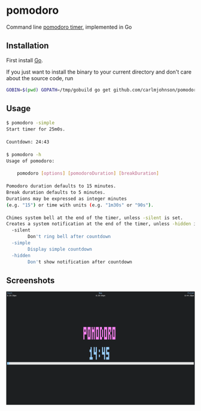 # pomodoro
Command line [pomodoro timer](https://en.wikipedia.org/wiki/Pomodoro_Technique), implemented in Go

## Installation
First install [Go](http://golang.org).

If you just want to install the binary to your current directory and don't care about the source code, run

```bash
GOBIN=$(pwd) GOPATH=/tmp/gobuild go get github.com/carlmjohnson/pomodoro
```

## Usage
```bash
$ pomodoro -simple
Start timer for 25m0s.

Countdown: 24:43

$ pomodoro -h
Usage of pomodoro:

    pomodoro [options] [pomodoroDuration] [breakDuration]

Pomodoro duration defaults to 15 minutes.
Break duration defaults to 5 minutes.
Durations may be expressed as integer minutes
(e.g. "15") or time with units (e.g. "1m30s" or "90s").

Chimes system bell at the end of the timer, unless -silent is set.
Creates a system notification at the end of the timer, unless -hidden is set.
  -silent
        Don't ring bell after countdown
  -simple
        Display simple countdown
  -hidden
        Don't show notification after countdown
```
## Screenshots
![screenshot](./screenshot.png)
